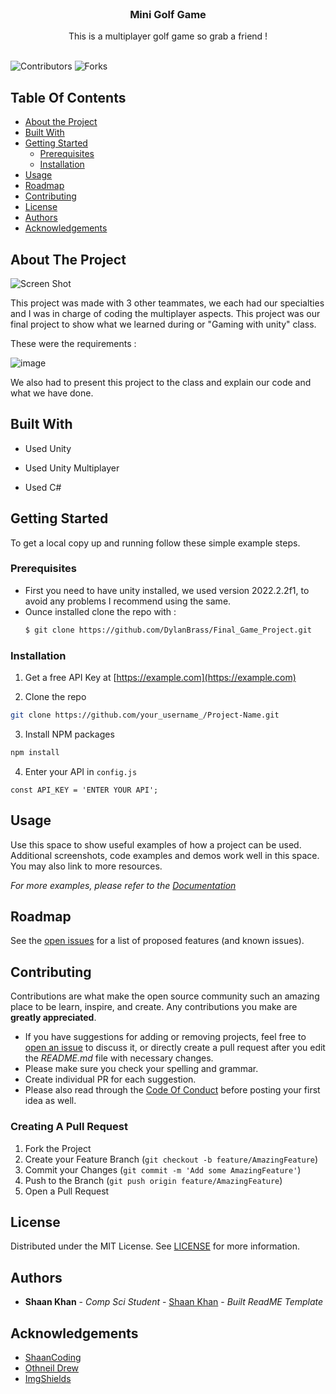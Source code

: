 <br/>
<p align="center">
  <h3 align="center">Mini Golf Game</h3>

  <p align="center">
    This is a multiplayer golf game so grab a friend !
    <br/>
    <br/>
  </p>
</p>

![Contributors](https://img.shields.io/github/contributors/DylanBrass/Final_Game_Project?color=dark-green) ![Forks](https://img.shields.io/github/forks/DylanBrass/Final_Game_Project?style=social) 

## Table Of Contents

* [About the Project](#about-the-project)
* [Built With](#built-with)
* [Getting Started](#getting-started)
  * [Prerequisites](#prerequisites)
  * [Installation](#installation)
* [Usage](#usage)
* [Roadmap](#roadmap)
* [Contributing](#contributing)
* [License](#license)
* [Authors](#authors)
* [Acknowledgements](#acknowledgements)

## About The Project

![Screen Shot](images/screenshot.png)

This project was made with 3 other teammates, we each had our specialties and I was in charge of coding the multiplayer aspects. This project was our final project to show what we learned during or "Gaming with unity" class. 

These were the requirements : 

![image](https://github.com/DylanBrass/Final_Game_Project/assets/71225455/486eb4d2-5dd1-414c-b193-31c684e31725)

We also had to present this project to the class and explain our code and what we have done. 

## Built With

- Used Unity

- Used Unity Multiplayer

- Used C#

## Getting Started

To get a local copy up and running follow these simple example steps.

### Prerequisites

- First you need to have unity installed, we used version 2022.2.2f1, to avoid any problems I recommend using the same.
- Ounce installed clone the repo with :
  ```sh
  $ git clone https://github.com/DylanBrass/Final_Game_Project.git
  ```

### Installation

1. Get a free API Key at [https://example.com](https://example.com)

2. Clone the repo

```sh
git clone https://github.com/your_username_/Project-Name.git
```

3. Install NPM packages

```sh
npm install
```

4. Enter your API in `config.js`

```JS
const API_KEY = 'ENTER YOUR API';
```

## Usage

Use this space to show useful examples of how a project can be used. Additional screenshots, code examples and demos work well in this space. You may also link to more resources.

_For more examples, please refer to the [Documentation](https://example.com)_

## Roadmap

See the [open issues](https://github.com/DylanBrass/Final_Game_Project/issues) for a list of proposed features (and known issues).

## Contributing

Contributions are what make the open source community such an amazing place to be learn, inspire, and create. Any contributions you make are **greatly appreciated**.
* If you have suggestions for adding or removing projects, feel free to [open an issue](https://github.com/DylanBrass/Final_Game_Project/issues/new) to discuss it, or directly create a pull request after you edit the *README.md* file with necessary changes.
* Please make sure you check your spelling and grammar.
* Create individual PR for each suggestion.
* Please also read through the [Code Of Conduct](https://github.com/DylanBrass/Final_Game_Project/blob/main/CODE_OF_CONDUCT.md) before posting your first idea as well.

### Creating A Pull Request

1. Fork the Project
2. Create your Feature Branch (`git checkout -b feature/AmazingFeature`)
3. Commit your Changes (`git commit -m 'Add some AmazingFeature'`)
4. Push to the Branch (`git push origin feature/AmazingFeature`)
5. Open a Pull Request

## License

Distributed under the MIT License. See [LICENSE](https://github.com/DylanBrass/Final_Game_Project/blob/main/LICENSE.md) for more information.

## Authors

* **Shaan Khan** - *Comp Sci Student* - [Shaan Khan](https://github.com/ShaanCoding/) - *Built ReadME Template*

## Acknowledgements

* [ShaanCoding](https://github.com/ShaanCoding/)
* [Othneil Drew](https://github.com/othneildrew/Best-README-Template)
* [ImgShields](https://shields.io/)
